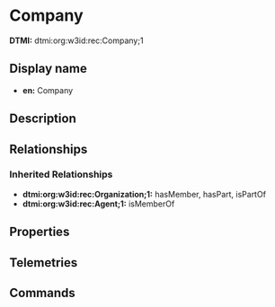 # Company
**DTMI:** dtmi:org:w3id:rec:Company;1
## Display name
- **en:** Company
## Description
## Relationships
### Inherited Relationships
* **dtmi:org:w3id:rec:Organization;1:** hasMember, hasPart, isPartOf
* **dtmi:org:w3id:rec:Agent;1:** isMemberOf
## Properties
## Telemetries
## Commands

